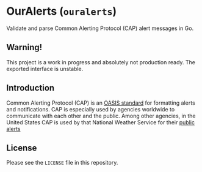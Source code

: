 # OurAlerts (`ouralerts`)

Validate and parse Common Alerting Protocol (CAP) alert messages in Go.

## Warning!

This project is a work in progress and absolutely not production ready. The exported interface is unstable. 

## Introduction

Common Alerting Protocol (CAP) is an [OASIS standard](http://docs.oasis-open.org/emergency/cap/v1.2/CAP-v1.2-os.html) for formatting alerts and notifications. CAP is especially used by agencies worldwide to communicate with each other and the public. Among other agencies, in the United States CAP is used by that National Weather Service for their [public alerts](https://alerts.weather.gov)

## License

Please see the `LICENSE` file in this repository.
